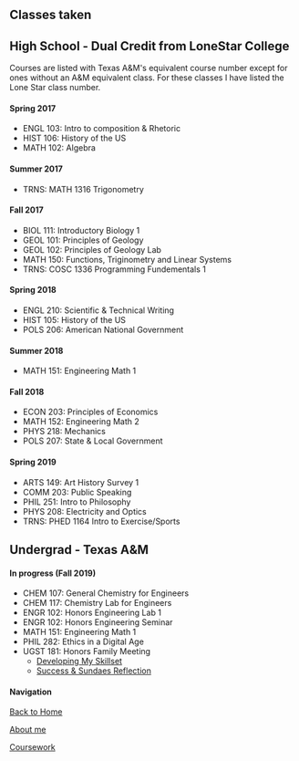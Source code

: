 ## Classes taken

## High School - Dual Credit from LoneStar College
Courses are listed with Texas A&M's equivalent course number except for ones without an A&M equivalent class.
For these classes I have listed the Lone Star class number.

#### Spring 2017
- ENGL 103: Intro to composition & Rhetoric
- HIST 106: History of the US
- MATH 102: Algebra

#### Summer 2017
- TRNS: MATH 1316 Trigonometry

#### Fall 2017
- BIOL 111: Introductory Biology 1
- GEOL 101: Principles of Geology
- GEOL 102: Principles of Geology Lab
- MATH 150: Functions, Triginometry and Linear Systems
- TRNS: COSC 1336 Programming Fundementals 1

#### Spring 2018
- ENGL 210: Scientific & Technical Writing
- HIST 105: History of the US
- POLS 206: American National Government

#### Summer 2018
- MATH 151: Engineering Math 1

#### Fall 2018
- ECON 203: Principles of Economics
- MATH 152: Engineering Math 2
- PHYS 218: Mechanics
- POLS 207: State & Local Government

#### Spring 2019
- ARTS 149: Art History Survey 1
- COMM 203: Public Speaking
- PHIL 251: Intro to Philosophy
- PHYS 208: Electricity and Optics
- TRNS: PHED 1164 Intro to Exercise/Sports

## Undergrad - Texas A&M

#### In progress (Fall 2019)
- CHEM 107: General Chemistry for Engineers
- CHEM 117: Chemistry Lab for Engineers
- ENGR 102: Honors Engineering Lab 1
- ENGR 102: Honors Engineering Seminar
- MATH 151: Engineering Math 1
- PHIL 282: Ethics in a Digital Age
- UGST 181: Honors Family Meeting
  * [Developing My Skillset](/ePortfolio/PDFs/skillset.pdf)
  * [Success & Sundaes Reflection](/ePortfolio/PDFs/sundaes.pdf)


#### Navigation
[Back to Home](/ePortfolio)

[About me](/ePortfolio/About)

[Coursework](/ePortfolio/Academics)
